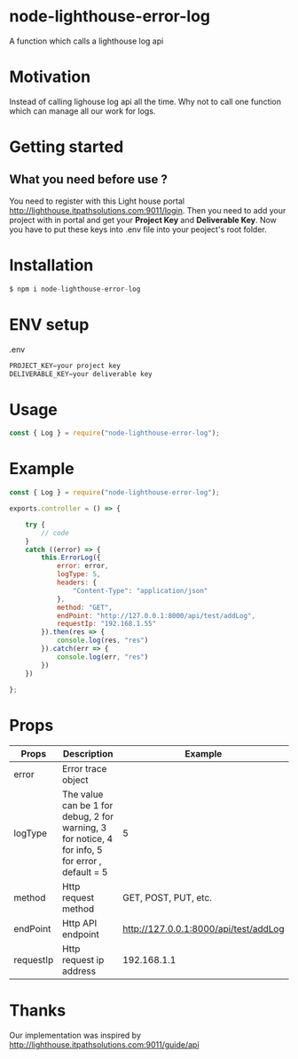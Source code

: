 # node-lighthouse-error-log
A function which calls a lighthouse log api
# Motivation
Instead of calling lighouse log api all the time. Why not to call one function which can manage all our work for logs. 

# Getting started
## What you need before use ?
You need to register with this Light house portal  http://lighthouse.itpathsolutions.com:9011/login. Then you need to add your project with in portal and get your **Project Key** and **Deliverable Key**. Now you have to put these keys into .env file into your peoject's root folder.

# Installation
```js live=true
$ npm i node-lighthouse-error-log
```

# ENV setup
.env
```js live=true
PROJECT_KEY=your project key
DELIVERABLE_KEY=your deliverable key
```

# Usage
```js live=true
const { Log } = require("node-lighthouse-error-log");
```
# Example 

```js live=true
const { Log } = require("node-lighthouse-error-log");

exports.controller = () => {

    try {
        // code
    }
    catch ((error) => {
        this.ErrorLog({
            error: error,
            logType: 5, 
            headers: {
                "Content-Type": "application/json"
            },
            method: "GET",
            endPoint: "http://127.0.0.1:8000/api/test/addLog",
            requestIp: "192.168.1.55"
        }).then(res => {
            console.log(res, "res")
        }).catch(err => {
            console.log(err, "res")
        })
    })
	
};
```
# Props
| Props | Description | Example |
| --- | --- | --- |
| error | Error trace object |
| logType | The value can be 1 for debug, 2 for warning, 3 for notice, 4 for info, 5 for error , default = 5 | 5 |
| method | Http request method | GET, POST, PUT, etc.|
| endPoint | Http API endpoint | http://127.0.0.1:8000/api/test/addLog|
| requestIp | Http request ip address | 192.168.1.1|

# Thanks
Our implementation was inspired by http://lighthouse.itpathsolutions.com:9011/guide/api